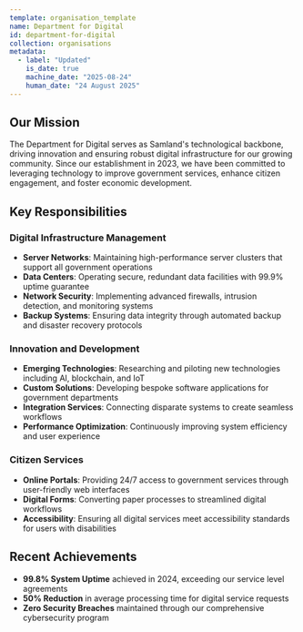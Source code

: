 ```yaml
---
template: organisation_template
name: Department for Digital
id: department-for-digital
collection: organisations
metadata:
  - label: "Updated"
    is_date: true
    machine_date: "2025-08-24"
    human_date: "24 August 2025"
---
```


## Our Mission

The Department for Digital serves as Samland's technological backbone, driving innovation and ensuring robust digital infrastructure for our growing community. Since our establishment in 2023, we have been committed to leveraging technology to improve government services, enhance citizen engagement, and foster economic development.

## Key Responsibilities

### Digital Infrastructure Management
- **Server Networks**: Maintaining high-performance server clusters that support all government operations
- **Data Centers**: Operating secure, redundant data facilities with 99.9% uptime guarantee
- **Network Security**: Implementing advanced firewalls, intrusion detection, and monitoring systems
- **Backup Systems**: Ensuring data integrity through automated backup and disaster recovery protocols

### Innovation and Development
- **Emerging Technologies**: Researching and piloting new technologies including AI, blockchain, and IoT
- **Custom Solutions**: Developing bespoke software applications for government departments
- **Integration Services**: Connecting disparate systems to create seamless workflows
- **Performance Optimization**: Continuously improving system efficiency and user experience

### Citizen Services
- **Online Portals**: Providing 24/7 access to government services through user-friendly web interfaces
- **Digital Forms**: Converting paper processes to streamlined digital workflows
- **Accessibility**: Ensuring all digital services meet accessibility standards for users with disabilities

## Recent Achievements

- **99.8% System Uptime** achieved in 2024, exceeding our service level agreements
- **50% Reduction** in average processing time for digital service requests
- **Zero Security Breaches** maintained through our comprehensive cybersecurity program
